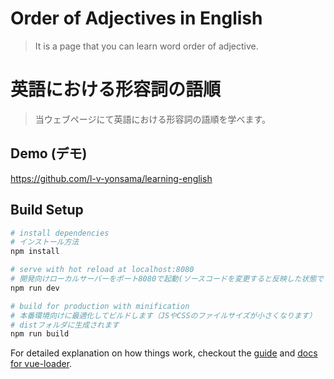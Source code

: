# Order of Adjectives in English
> It is a page that you can learn word order of adjective.

# 英語における形容詞の語順
> 当ウェブページにて英語における形容詞の語順を学べます。

## Demo (デモ)
https://github.com/l-v-yonsama/learning-english

## Build Setup

``` bash
# install dependencies
# インストール方法
npm install

# serve with hot reload at localhost:8080
# 開発向けローカルサーバーをポート8080で起動(ソースコードを変更すると反映した状態でブラウザがリロードされます)
npm run dev

# build for production with minification
# 本番環境向けに最適化してビルドします（JSやCSSのファイルサイズが小さくなります）
# distフォルダに生成されます
npm run build

```

For detailed explanation on how things work, checkout the [guide](http://vuejs-templates.github.io/webpack/) and [docs for vue-loader](http://vuejs.github.io/vue-loader).
